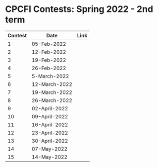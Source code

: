 # CPCFI Contests: Spring 2022 - 2nd term

| Contest | Date | Link |
| ------- | ---- | ---- |
| 1 | 05-Feb-2022    | |
| 2 | 12-Feb-2022    | |
| 3 | 19-Feb-2022    | |
| 4 | 26-Feb-2022    | |
| 5 | 5-March-2022   | |
| 6 | 12-March-2022  | |
| 7 | 19-March-2022  | |
| 8 | 26-March-2022  | |
| 9 | 02-April-2022  | |
| 10 | 09-April-2022 | |
| 11 | 16-April-2022 | |
| 12 | 23-April-2022 | |
| 13 | 30-April-2022 | |
| 14 | 07-May-2022   | |
| 15 | 14-May-2022   | |

